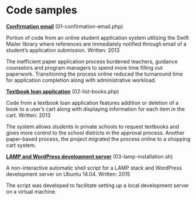 # Code samples

**[Confirmation email](https://github.com/ckozin/samples/blob/master/01-confirmation-email.php)** (01-confirmation-email.php)

Portion of code from an online student application system utilizing the Swift Mailer library where references are immediately notified through email of a student’s application submission. Written: 2013

The inefficient paper application process burdened teachers, guidance counselors and program managers to spend more time filling out paperwork. Transitioning the process online reduced the turnaround time for application completion along with administrative workload.



**[Textbook loan application](https://github.com/ckozin/samples/blob/master/02-list-books.php)** (02-list-books.php)

Code from a textbook loan application features addition or deletion of a book to a user’s cart along with displaying information for each item in the cart. Written: 2013

The system allows students in private schools to request textbooks and gives more control to the school districts in the approval process. Another paper-based process, the project migrated the process online to a shopping cart system.


**[LAMP and WordPress development server](https://github.com/ckozin/samples/blob/master/03-lamp-installation.sh)** (03-lamp-installation.sh)

A non-interactive automatic shell script for a LAMP stack and WordPress development server on Ubuntu 14.04. Written: 2015

The script was developed to facilitate setting up a local development server on a virtual machine.
